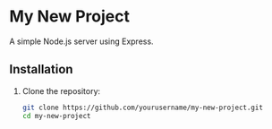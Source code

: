 # My New Project

A simple Node.js server using Express.

## Installation

1. Clone the repository:
   ```sh
   git clone https://github.com/yourusername/my-new-project.git
   cd my-new-project
   ```
